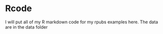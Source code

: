 Rcode
=====

I will put all of my R markdown code for my rpubs examples here. The data are in the data folder
